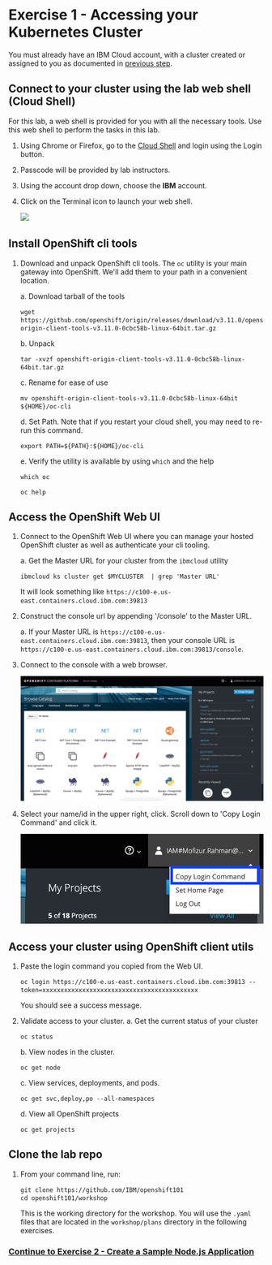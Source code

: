 # Exercise 1 - Accessing your Kubernetes Cluster

You must already have an IBM Cloud account, with a cluster created or assigned to you as documented in [previous step](../GETSTARTED.md).

## Connect to your cluster using the lab web shell (Cloud Shell)

For this lab, a web shell is provided for you with all the necessary tools. Use this web shell to perform the tasks in this lab. 

1. Using Chrome or Firefox, go to the [Cloud Shell](cloudshell-url) and login using the Login button.

2. Passcode will be provided by lab instructors.

3. Using the account drop down, choose the **IBM** account.

4. Click on the Terminal icon to launch your web shell.
   
   ![](./README_images/cloudshell.png)

## Install OpenShift cli tools

1. Download and unpack OpenShift cli tools. The `oc` utility is your main gateway into OpenShift. We'll add them to your path in a convenient location.

    a. Download tarball of the tools

    ```shell
    wget https://github.com/openshift/origin/releases/download/v3.11.0/openshift-origin-client-tools-v3.11.0-0cbc58b-linux-64bit.tar.gz
    ```

    b. Unpack

    ```shell
    tar -xvzf openshift-origin-client-tools-v3.11.0-0cbc58b-linux-64bit.tar.gz
    ```

    c. Rename for ease of use

    ```shell
    mv openshift-origin-client-tools-v3.11.0-0cbc58b-linux-64bit ${HOME}/oc-cli
    ```

    d. Set Path. Note that if you restart your cloud shell, you may need to re-run this command.

    ```shell
    export PATH=${PATH}:${HOME}/oc-cli
    ```

    e. Verify the utility is available by using `which` and the help

    ```shell
    which oc
    ```

    ```shell
    oc help
    ```

## Access the OpenShift Web UI

1. Connect to the OpenShift Web UI where you can manage your hosted OpenShift cluster as well as authenticate your cli tooling.

    a. Get the Master URL for your cluster from the `ibmcloud` utility

    ```shell
    ibmcloud ks cluster get $MYCLUSTER  | grep 'Master URL'
    ```

    It will look something like `https://c100-e.us-east.containers.cloud.ibm.com:39813`

2. Construct the console url by appending '/console' to the Master URL.

    a. If your Master URL is `https://c100-e.us-east.containers.cloud.ibm.com:39813`, then your console URL is `https://c100-e.us-east.containers.cloud.ibm.com:39813/console`.

3. Connect to the console with a web browser.

    ![The OpenShift Web UI](./images/openshift-console.png)

4. Select your name/id in the upper right, click. Scroll down to 'Copy Login Command' and click it.

    ![The login command](./images/copy-login.png)

## Access your cluster using OpenShift client utils

1. Paste the login command you copied from the Web UI.

    ```shell
    oc login https://c100-e.us-east.containers.cloud.ibm.com:39813 --token=xxxxxxxxxxxxxxxxxxxxxxxxxxxxxxxxxxxxxxxxxxx
    ```

    You should see a success message.

2. Validate access to your cluster.
    a. Get the current status of your cluster

    ```shell
    oc status
    ```

    b.  View nodes in the cluster.

    ```shell
    oc get node
    ```

    c.  View services, deployments, and pods.

    ```shell
    oc get svc,deploy,po --all-namespaces
    ```

    d. View all OpenShift projects

    ```shell
    oc get projects
    ```

## Clone the lab repo

1. From your command line, run:

    ```shell
    git clone https://github.com/IBM/openshift101
    cd openshift101/workshop
    ```

    This is the working directory for the workshop. You will use the `.yaml` files that are located in the `workshop/plans` directory in the following exercises.

### [Continue to Exercise 2 - Create a Sample Node.js Application](../exercise-2/README.md)


<!-- put the vcpi URL here -->
[cloudshell-url]: https://cloudshell-console-ikslab.us-south.cf.cloud.ibm.com/